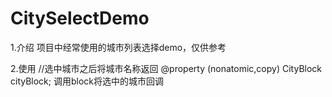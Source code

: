 # CitySelectDemo
1.介绍
项目中经常使用的城市列表选择demo，仅供参考

2.使用
//选中城市之后将城市名称返回
@property (nonatomic,copy) CityBlock cityBlock;
调用block将选中的城市回调
